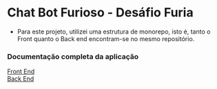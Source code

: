 # Chat Bot Furioso - Desáfio Furia
- Para este projeto, utilizei uma estrutura de monorepo, isto é, tanto o Front quanto o Back end encontram-se no mesmo repositório.

### Documentação completa da aplicação
[Front End](https://github.com/leonardorscarpitta/chatbot-furioso/front-end) <br>
[Back End](https://github.com/leonardorscarpitta/chatbot-furioso/back-end)
